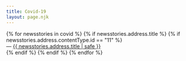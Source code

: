 ```yaml
---
title: Covid-19
layout: page.njk
---
```


<ul style="list-style: none;margin-block-start: 0px;padding-inline-start: 0px;">
{% for newsstories in covid %}
{% if newsstories.address.title %}
{% if newsstories.address.contentType.id == "11" %} <!-- permet de valider que seuls les news-stories sont affichées (pour retirer les vidéos, audios, extrats, etc.) -->
<li>— <a href="/covid/articles/{{ newsstories.address.title | slug }}/">{{ newsstories.address.title | safe }}</a></li>
{% endif %}
{% endif %}
{% endfor %}
</ul>